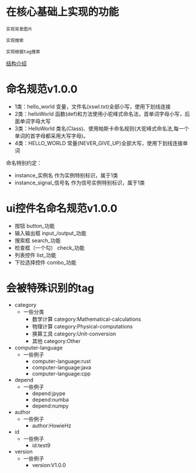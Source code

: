 # 在核心基础上实现的功能

    实现背景图片
    
    实现搜索
    
    实现根据tag搜索

[结构介绍](https://hpyculator.readthedocs.io/zh_CN/latest/project_structure.html#hpyc-pyside-ui)

# 命名规范v1.0.0

  - 1类：hello_world 变量，文件名(xswl.txt)全部小写，使用下划线连接
  - 2类：helloWorld 函数(def)和方法使用小驼峰式命名法，首单词字母小写，后面单词字母大写
  - 3类：HelloWorld 类名(Class)、使用帕斯卡命名规则(大驼峰式命名法,每一个单词的首字母都采用大写字母)。
  - 4类：HELLO_WORLD 常量(NEVER_GIVE_UP)全部大写，使用下划线连接单词

命名特别约定：
  - instance_实例名 作为实例特别标识，属于1类
  - instance_signal_信号名 作为信号实例特别标识，属于1类

# ui控件名命名规范v1.0.0

  - 按钮 button_功能
  - 输入输出框 input_/output_功能
  - 搜索框 search_功能
  - 检查框（一个勾） check_功能
  - 列表控件 list_功能
  - 下拉选择控件 combo_功能

[//]: # (how to locale 从py生成pot文件)

[//]: # ()
[//]: # (- python C:\dev\python310\Tools\locale\pygettext.py -d __init__ __init__.py)

[//]: # (- mgsfmt.py来编译pot文件生成mo文件)

# 会被特殊识别的tag

  - category
    - 一些分类
      - 数学计算 category:Mathematical-calculations
      - 物理计算 category:Physical-computations
      - 换算工具 category:Unit-conversion
      - 其他    category:Other
  - computer-language
    - 一些例子 
      - computer-language:rust
      - computer-language:java
      - computer-language:cpp
  - depend
    - 一些例子
      - depend:jpype
      - depend:numba
      - depend:numpy
  - author
    - 一些例子
      - author:HowieHz 
  - id
    - 一些例子
      - id:test9 
  - version
    - 一些例子
      - version:V1.0.0 
